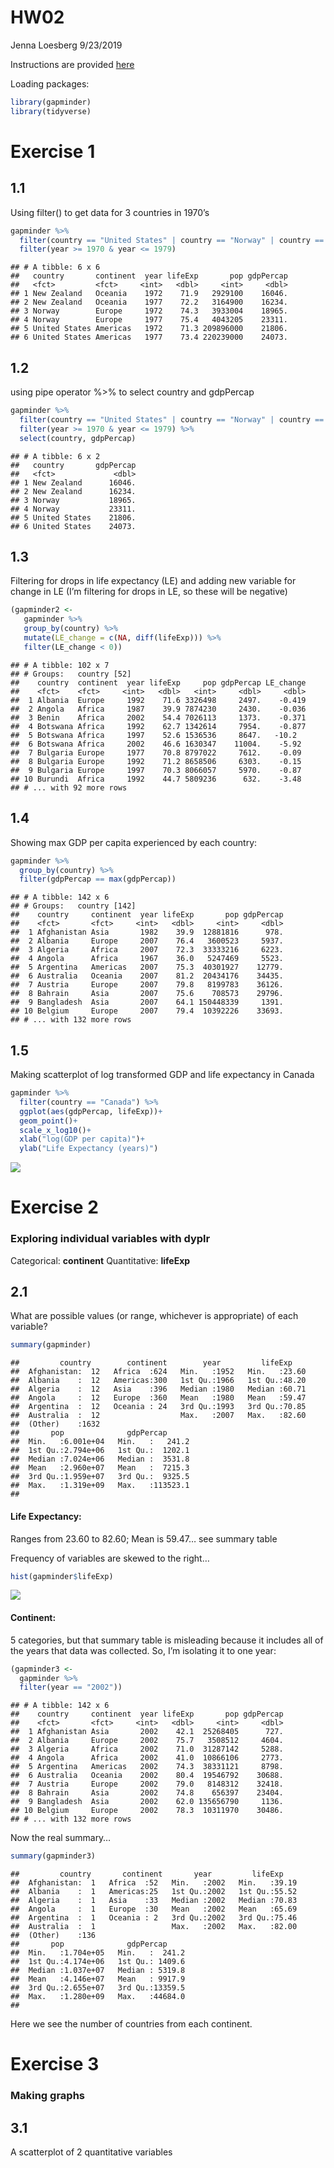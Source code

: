 HW02
================
Jenna Loesberg
9/23/2019

Instructions are provided
[here](https://stat545.stat.ubc.ca/evaluation/hw02/hw02/)

Loading packages:

``` r
library(gapminder)
library(tidyverse)
```

# Exercise 1

## 1.1

Using filter() to get data for 3 countries in 1970’s

``` r
gapminder %>%
  filter(country == "United States" | country == "Norway" | country == "New Zealand") %>%
  filter(year >= 1970 & year <= 1979)
```

    ## # A tibble: 6 x 6
    ##   country       continent  year lifeExp       pop gdpPercap
    ##   <fct>         <fct>     <int>   <dbl>     <int>     <dbl>
    ## 1 New Zealand   Oceania    1972    71.9   2929100    16046.
    ## 2 New Zealand   Oceania    1977    72.2   3164900    16234.
    ## 3 Norway        Europe     1972    74.3   3933004    18965.
    ## 4 Norway        Europe     1977    75.4   4043205    23311.
    ## 5 United States Americas   1972    71.3 209896000    21806.
    ## 6 United States Americas   1977    73.4 220239000    24073.

## 1.2

using pipe operator %\>% to select country and gdpPercap

``` r
gapminder %>%
  filter(country == "United States" | country == "Norway" | country == "New Zealand") %>%
  filter(year >= 1970 & year <= 1979) %>% 
  select(country, gdpPercap)
```

    ## # A tibble: 6 x 2
    ##   country       gdpPercap
    ##   <fct>             <dbl>
    ## 1 New Zealand      16046.
    ## 2 New Zealand      16234.
    ## 3 Norway           18965.
    ## 4 Norway           23311.
    ## 5 United States    21806.
    ## 6 United States    24073.

## 1.3

Filtering for drops in life expectancy (LE) and adding new variable for
change in LE (I’m filtering for drops in LE, so these will be negative)

``` r
(gapminder2 <- 
   gapminder %>% 
   group_by(country) %>% 
   mutate(LE_change = c(NA, diff(lifeExp))) %>% 
   filter(LE_change < 0))
```

    ## # A tibble: 102 x 7
    ## # Groups:   country [52]
    ##    country  continent  year lifeExp     pop gdpPercap LE_change
    ##    <fct>    <fct>     <int>   <dbl>   <int>     <dbl>     <dbl>
    ##  1 Albania  Europe     1992    71.6 3326498     2497.    -0.419
    ##  2 Angola   Africa     1987    39.9 7874230     2430.    -0.036
    ##  3 Benin    Africa     2002    54.4 7026113     1373.    -0.371
    ##  4 Botswana Africa     1992    62.7 1342614     7954.    -0.877
    ##  5 Botswana Africa     1997    52.6 1536536     8647.   -10.2  
    ##  6 Botswana Africa     2002    46.6 1630347    11004.    -5.92 
    ##  7 Bulgaria Europe     1977    70.8 8797022     7612.    -0.09 
    ##  8 Bulgaria Europe     1992    71.2 8658506     6303.    -0.15 
    ##  9 Bulgaria Europe     1997    70.3 8066057     5970.    -0.87 
    ## 10 Burundi  Africa     1992    44.7 5809236      632.    -3.48 
    ## # ... with 92 more rows

## 1.4

Showing max GDP per capita experienced by each country:

``` r
gapminder %>%
  group_by(country) %>% 
  filter(gdpPercap == max(gdpPercap))
```

    ## # A tibble: 142 x 6
    ## # Groups:   country [142]
    ##    country     continent  year lifeExp       pop gdpPercap
    ##    <fct>       <fct>     <int>   <dbl>     <int>     <dbl>
    ##  1 Afghanistan Asia       1982    39.9  12881816      978.
    ##  2 Albania     Europe     2007    76.4   3600523     5937.
    ##  3 Algeria     Africa     2007    72.3  33333216     6223.
    ##  4 Angola      Africa     1967    36.0   5247469     5523.
    ##  5 Argentina   Americas   2007    75.3  40301927    12779.
    ##  6 Australia   Oceania    2007    81.2  20434176    34435.
    ##  7 Austria     Europe     2007    79.8   8199783    36126.
    ##  8 Bahrain     Asia       2007    75.6    708573    29796.
    ##  9 Bangladesh  Asia       2007    64.1 150448339     1391.
    ## 10 Belgium     Europe     2007    79.4  10392226    33693.
    ## # ... with 132 more rows

## 1.5

Making scatterplot of log transformed GDP and life expectancy in Canada

``` r
gapminder %>%
  filter(country == "Canada") %>% 
  ggplot(aes(gdpPercap, lifeExp))+
  geom_point()+
  scale_x_log10()+
  xlab("log(GDP per capita)")+
  ylab("Life Expectancy (years)")
```

![](HW02_files/figure-gfm/unnamed-chunk-5-1.png)<!-- -->

# Exercise 2

### Exploring individual variables with dyplr

Categorical: **continent** Quantitative: **lifeExp**

## 2.1

What are possible values (or range, whichever is appropriate) of each
variable?

``` r
summary(gapminder)
```

    ##         country        continent        year         lifeExp     
    ##  Afghanistan:  12   Africa  :624   Min.   :1952   Min.   :23.60  
    ##  Albania    :  12   Americas:300   1st Qu.:1966   1st Qu.:48.20  
    ##  Algeria    :  12   Asia    :396   Median :1980   Median :60.71  
    ##  Angola     :  12   Europe  :360   Mean   :1980   Mean   :59.47  
    ##  Argentina  :  12   Oceania : 24   3rd Qu.:1993   3rd Qu.:70.85  
    ##  Australia  :  12                  Max.   :2007   Max.   :82.60  
    ##  (Other)    :1632                                                
    ##       pop              gdpPercap       
    ##  Min.   :6.001e+04   Min.   :   241.2  
    ##  1st Qu.:2.794e+06   1st Qu.:  1202.1  
    ##  Median :7.024e+06   Median :  3531.8  
    ##  Mean   :2.960e+07   Mean   :  7215.3  
    ##  3rd Qu.:1.959e+07   3rd Qu.:  9325.5  
    ##  Max.   :1.319e+09   Max.   :113523.1  
    ## 

#### Life Expectancy:

Ranges from 23.60 to 82.60; Mean is 59.47… see summary table

Frequency of variables are skewed to the right…

``` r
hist(gapminder$lifeExp)
```

![](HW02_files/figure-gfm/unnamed-chunk-7-1.png)<!-- -->

#### Continent:

5 categories, but that summary table is misleading because it includes
all of the years that data was collected. So, I’m isolating it to one
year:

``` r
(gapminder3 <- 
  gapminder %>% 
  filter(year == "2002"))
```

    ## # A tibble: 142 x 6
    ##    country     continent  year lifeExp       pop gdpPercap
    ##    <fct>       <fct>     <int>   <dbl>     <int>     <dbl>
    ##  1 Afghanistan Asia       2002    42.1  25268405      727.
    ##  2 Albania     Europe     2002    75.7   3508512     4604.
    ##  3 Algeria     Africa     2002    71.0  31287142     5288.
    ##  4 Angola      Africa     2002    41.0  10866106     2773.
    ##  5 Argentina   Americas   2002    74.3  38331121     8798.
    ##  6 Australia   Oceania    2002    80.4  19546792    30688.
    ##  7 Austria     Europe     2002    79.0   8148312    32418.
    ##  8 Bahrain     Asia       2002    74.8    656397    23404.
    ##  9 Bangladesh  Asia       2002    62.0 135656790     1136.
    ## 10 Belgium     Europe     2002    78.3  10311970    30486.
    ## # ... with 132 more rows

Now the real summary…

``` r
summary(gapminder3)
```

    ##         country       continent       year         lifeExp     
    ##  Afghanistan:  1   Africa  :52   Min.   :2002   Min.   :39.19  
    ##  Albania    :  1   Americas:25   1st Qu.:2002   1st Qu.:55.52  
    ##  Algeria    :  1   Asia    :33   Median :2002   Median :70.83  
    ##  Angola     :  1   Europe  :30   Mean   :2002   Mean   :65.69  
    ##  Argentina  :  1   Oceania : 2   3rd Qu.:2002   3rd Qu.:75.46  
    ##  Australia  :  1                 Max.   :2002   Max.   :82.00  
    ##  (Other)    :136                                               
    ##       pop              gdpPercap      
    ##  Min.   :1.704e+05   Min.   :  241.2  
    ##  1st Qu.:4.174e+06   1st Qu.: 1409.6  
    ##  Median :1.037e+07   Median : 5319.8  
    ##  Mean   :4.146e+07   Mean   : 9917.9  
    ##  3rd Qu.:2.655e+07   3rd Qu.:13359.5  
    ##  Max.   :1.280e+09   Max.   :44684.0  
    ## 

Here we see the number of countries from each continent.

# Exercise 3

### Making graphs

## 3.1

A scatterplot of 2 quantitative variables
